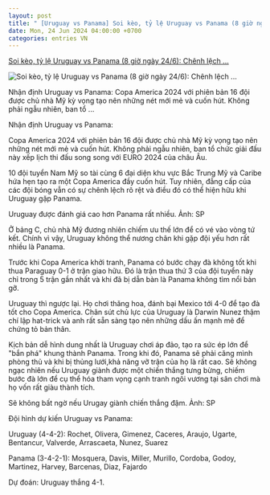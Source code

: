 ```yaml
---
layout: post
title: " [Uruguay vs Panama] Soi kèo, tỷ lệ Uruguay vs Panama (8 giờ ngày 24/6): Chênh lệch ..."
date: Mon, 24 Jun 2024 04:00:00 +0700
categories: entries VN
---
```

[Soi kèo, tỷ lệ Uruguay vs Panama (8 giờ ngày 24/6): Chênh lệch ...](https://danviet.vn/soi-keo-ty-le-uruguay-vs-panama-8-gio-ngay-24-6-chenh-lech-dang-cap-20240624011606628.htm)

![Soi kèo, tỷ lệ Uruguay vs Panama (8 giờ ngày 24/6): Chênh lệch ...](https://danviet.mediacdn.vn/zoom/600_315/296231569849192448/2024/6/23/uruguay2-17191662504612113972761-0-0-312-596-crop-1719166253854944181653.png)

Nhận định Uruguay vs Panama: Copa America 2024 với phiên bản 16 đội được chủ nhà Mỹ kỳ vọng tạo nên những nét mới mẻ và cuốn hút. Không phải ngẫu nhiên, ban tổ ...

Nhận định Uruguay vs Panama:

Copa America 2024 với phiên bản 16 đội được chủ nhà Mỹ kỳ vọng tạo nên những nét mới mẻ và cuốn hút. Không phải ngẫu nhiên, ban tổ chức giải đấu này xếp lịch thi đấu song song với EURO 2024 của châu Âu.

10 đội tuyển Nam Mỹ so tài cùng 6 đại diện khu vực Bắc Trung Mỹ và Caribe hứa hẹn tạo ra một Copa America đầy cuốn hút. Tuy nhiên, đẳng cấp của các đội bóng vẫn có sự chênh lệch rõ rệt và điều đó có thể hiện hữu khi Uruguay gặp Panama.

Uruguay được đánh giá cao hơn Panama rất nhiều. Ảnh: SP

Ở bảng C, chủ nhà Mỹ đương nhiên chiếm ưu thế lớn để có vé vào vòng tứ kết. Chính vì vậy, Uruguay không thể nương chân khi gặp đội yếu hơn rất nhiều là Panama.

Trước khi Copa America khởi tranh, Panama có bước chạy đà không tốt khi thua Paraguay 0-1 ở trận giao hữu. Đó là trận thua thứ 3 của đội tuyển này chỉ trong 5 trận gần nhất và khi đã bị dẫn bàn là Panama không tìm nổi bàn gỡ.

Uruguay thì ngược lại. Họ chơi thăng hoa, đánh bại Mexico tới 4-0 để tạo đà tốt cho Copa America. Chân sút chủ lực của Uruguay là Darwin Nunez thậm chí lập hat-trick và anh rất sẵn sàng tạo nên những dấu ấn mạnh mẽ để chứng tỏ bản thân.

Kịch bản dễ hình dung nhất là Uruguay chơi áp đảo, tạo ra sức ép lớn để "bắn phá" khung thành Panama. Trong khi đó, Panama sẽ phải căng mình phòng thủ và khi bị thủng lưới,khả năng vỡ trận của họ là rất cao. Sẽ không ngạc nhiên nếu Uruguay giành được một chiến thắng tưng bừng, chiếm bước đà lớn để cụ thể hóa tham vọng cạnh tranh ngôi vương tại sân chơi mà họ vốn rất giàu thành tích.

Sẽ không bất ngờ nếu Urugay giành chiến thắng đậm. Ảnh: SP

Đội hình dự kiến Uruguay vs Panama:

Uruguay (4-4-2): Rochet, Olivera, Gimenez, Caceres, Araujo, Ugarte, Bentancur, Valverde, Arrascaeta, Nunez, Suarez

Panama (3-4-2-1): Mosquera, Davis, Miller, Murillo, Cordoba, Godoy, Martinez, Harvey, Barcenas, Diaz, Fajardo

Dự đoán: Uruguay thắng 4-1.


